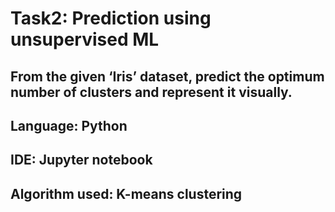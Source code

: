 # Task2: Prediction using unsupervised ML
## From the given ‘Iris’ dataset, predict the optimum number of clusters and represent it visually.
## Language: Python
## IDE: Jupyter notebook
## Algorithm used: K-means clustering

